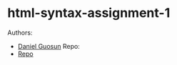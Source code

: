 # html-syntax-assignment-1

Authors:
- [Daniel Guosun](https://github.com/Seykoya) 
Repo:
- [Repo](https://github.com/Seykoya/html-syntax-assignment-1)